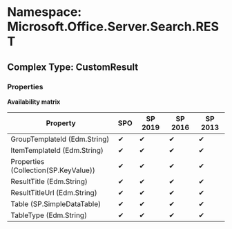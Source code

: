 # Namespace: Microsoft.Office.Server.Search.REST

## Complex Type: CustomResult

### Properties

**Availability matrix**

Property | SPO | SP 2019 | SP 2016 | SP 2013
----------|-----|---------|---------|--------
GroupTemplateId (Edm.String) | ✔ | ✔ | ✔ | ✔
ItemTemplateId (Edm.String) | ✔ | ✔ | ✔ | ✔
Properties (Collection(SP.KeyValue)) | ✔ | ✔ | ✔ | ✔
ResultTitle (Edm.String) | ✔ | ✔ | ✔ | ✔
ResultTitleUrl (Edm.String) | ✔ | ✔ | ✔ | ✔
Table (SP.SimpleDataTable) | ✔ | ✔ | ✔ | ✔
TableType (Edm.String) | ✔ | ✔ | ✔ | ✔
